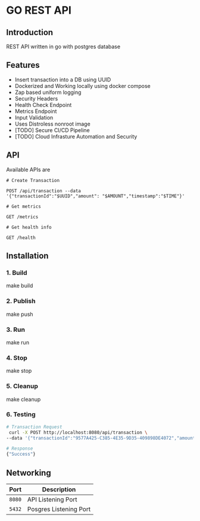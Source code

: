 # GO REST API

## Introduction
REST API written in go with postgres database

## Features
-   Insert transaction into a DB using UUID
-   Dockerized and Working locally using docker compose
-   Zap based uniform logging
-   Security Headers
-   Health Check Endpoint
-   Metrics Endpoint
-   Input Validation
-   Uses Distroless nonroot image
-   [TODO] Secure CI/CD Pipeline
-   [TODO] Cloud Infrasture Automation and Security

## API
Available APIs are
```
# Create Transaction

POST /api/transaction --data
'{"transactionId":"$UUID","amount": "$AMOUNT","timestamp":"$TIME"}'
```
```
# Get metrics

GET /metrics
```
```
# Get health info

GET /health
```

## Installation

### 1. Build
make build

### 2. Publish
make push

### 3. Run
make run

### 4. Stop
make stop

### 5. Cleanup
make cleanup

### 6. Testing

```bash
# Transaction Request
 curl -X POST http://localhost:8080/api/transaction \
--data '{"transactionId":"9577A425-C385-4E35-9D35-409898DE4072","amount": "199.99","timestamp":"2024-12-02T08:045:15Z"}'

# Response
{"Success"}             
```
## Networking

| Port | Description |
|-----------|-------------|
| `8080`    | API Listening Port |
| `5432`    | Posgres Listening Port |
